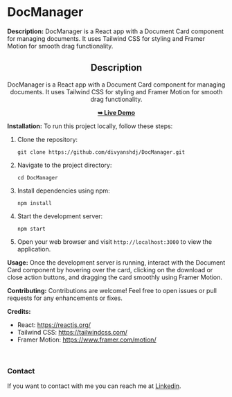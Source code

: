 # DocManager

**Description:**
DocManager is a React app with a Document Card component for managing documents. It uses Tailwind CSS for styling and Framer Motion for smooth drag functionality.

<div align="center">

  <h2 align="center">Description</h2>

  DocManager is a React app with a Document Card component for managing documents. It uses Tailwind CSS for styling and Framer Motion for smooth drag functionality.

  <a href="https://doc-manager-chi.vercel.app/"><strong>➥ Live Demo</strong></a>

</div>


**Installation:**
To run this project locally, follow these steps:

1. Clone the repository:
   ```
   git clone https://github.com/divyanshdj/DocManager.git
   ```

2. Navigate to the project directory:
   ```
   cd DocManager
   ```

3. Install dependencies using npm:
   ```
   npm install
   ```

4. Start the development server:
   ```
   npm start
   ```

5. Open your web browser and visit `http://localhost:3000` to view the application.

**Usage:**
Once the development server is running, interact with the Document Card component by hovering over the card, clicking on the download or close action buttons, and dragging the card smoothly using Framer Motion.

**Contributing:**
Contributions are welcome! Feel free to open issues or pull requests for any enhancements or fixes.

**Credits:**
- React: https://reactjs.org/
- Tailwind CSS: https://tailwindcss.com/
- Framer Motion: https://www.framer.com/motion/

<br />

### Contact

If you want to contact with me you can reach me at [Linkedin](https://www.linkedin.com/in/divyansh-jain-29712726b).
